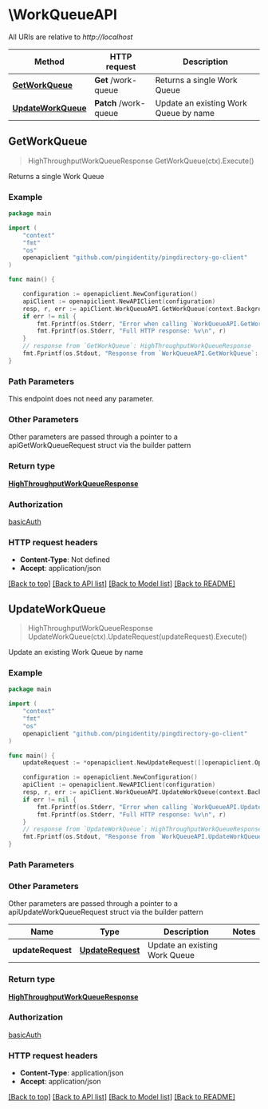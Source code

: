 # \WorkQueueAPI

All URIs are relative to *http://localhost*

Method | HTTP request | Description
------------- | ------------- | -------------
[**GetWorkQueue**](WorkQueueAPI.md#GetWorkQueue) | **Get** /work-queue | Returns a single Work Queue
[**UpdateWorkQueue**](WorkQueueAPI.md#UpdateWorkQueue) | **Patch** /work-queue | Update an existing Work Queue by name



## GetWorkQueue

> HighThroughputWorkQueueResponse GetWorkQueue(ctx).Execute()

Returns a single Work Queue

### Example

```go
package main

import (
    "context"
    "fmt"
    "os"
    openapiclient "github.com/pingidentity/pingdirectory-go-client"
)

func main() {

    configuration := openapiclient.NewConfiguration()
    apiClient := openapiclient.NewAPIClient(configuration)
    resp, r, err := apiClient.WorkQueueAPI.GetWorkQueue(context.Background()).Execute()
    if err != nil {
        fmt.Fprintf(os.Stderr, "Error when calling `WorkQueueAPI.GetWorkQueue``: %v\n", err)
        fmt.Fprintf(os.Stderr, "Full HTTP response: %v\n", r)
    }
    // response from `GetWorkQueue`: HighThroughputWorkQueueResponse
    fmt.Fprintf(os.Stdout, "Response from `WorkQueueAPI.GetWorkQueue`: %v\n", resp)
}
```

### Path Parameters

This endpoint does not need any parameter.

### Other Parameters

Other parameters are passed through a pointer to a apiGetWorkQueueRequest struct via the builder pattern


### Return type

[**HighThroughputWorkQueueResponse**](HighThroughputWorkQueueResponse.md)

### Authorization

[basicAuth](../README.md#basicAuth)

### HTTP request headers

- **Content-Type**: Not defined
- **Accept**: application/json

[[Back to top]](#) [[Back to API list]](../README.md#documentation-for-api-endpoints)
[[Back to Model list]](../README.md#documentation-for-models)
[[Back to README]](../README.md)


## UpdateWorkQueue

> HighThroughputWorkQueueResponse UpdateWorkQueue(ctx).UpdateRequest(updateRequest).Execute()

Update an existing Work Queue by name

### Example

```go
package main

import (
    "context"
    "fmt"
    "os"
    openapiclient "github.com/pingidentity/pingdirectory-go-client"
)

func main() {
    updateRequest := *openapiclient.NewUpdateRequest([]openapiclient.Operation{*openapiclient.NewOperation(openapiclient.EnumOperation("add"), "Path_example")}) // UpdateRequest | Update an existing Work Queue

    configuration := openapiclient.NewConfiguration()
    apiClient := openapiclient.NewAPIClient(configuration)
    resp, r, err := apiClient.WorkQueueAPI.UpdateWorkQueue(context.Background()).UpdateRequest(updateRequest).Execute()
    if err != nil {
        fmt.Fprintf(os.Stderr, "Error when calling `WorkQueueAPI.UpdateWorkQueue``: %v\n", err)
        fmt.Fprintf(os.Stderr, "Full HTTP response: %v\n", r)
    }
    // response from `UpdateWorkQueue`: HighThroughputWorkQueueResponse
    fmt.Fprintf(os.Stdout, "Response from `WorkQueueAPI.UpdateWorkQueue`: %v\n", resp)
}
```

### Path Parameters



### Other Parameters

Other parameters are passed through a pointer to a apiUpdateWorkQueueRequest struct via the builder pattern


Name | Type | Description  | Notes
------------- | ------------- | ------------- | -------------
 **updateRequest** | [**UpdateRequest**](UpdateRequest.md) | Update an existing Work Queue | 

### Return type

[**HighThroughputWorkQueueResponse**](HighThroughputWorkQueueResponse.md)

### Authorization

[basicAuth](../README.md#basicAuth)

### HTTP request headers

- **Content-Type**: application/json
- **Accept**: application/json

[[Back to top]](#) [[Back to API list]](../README.md#documentation-for-api-endpoints)
[[Back to Model list]](../README.md#documentation-for-models)
[[Back to README]](../README.md)

